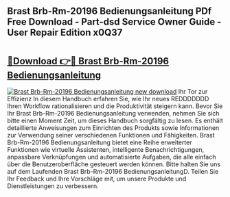 ## Brast Brb-Rm-20196 Bedienungsanleitung PDf Free Download - Part-dsd Service Owner Guide - User Repair Edition x0Q37

# <h2><a href="http://df685y.blite.top/?on=Brast+Brb-Rm-20196+Bedienungsanleitung">🔗Download 👉🔴 Brast Brb-Rm-20196 Bedienungsanleitung</a></h2>

[![Brast Brb-Rm-20196 Bedienungsanleitung new download](https://i.imgur.com/lujVjoI.png)](http://df685y.blite.top/?on=Brast+Brb-Rm-20196+Bedienungsanleitung)
Ihr Tor zur Effizienz In diesem Handbuch erfahren Sie, wie Ihr neues REDDDDDDD Ihren Workflow rationalisieren und die Produktivität steigern kann. Bevor Sie Ihr Brast Brb-Rm-20196 Bedienungsanleitung verwenden, nehmen Sie sich bitte einen Moment Zeit, um dieses Handbuch sorgfältig zu lesen. Es enthält detaillierte Anweisungen zum Einrichten des Produkts sowie Informationen zur Verwendung seiner verschiedenen Funktionen und Fähigkeiten. Brast Brb-Rm-20196 Bedienungsanleitung bietet eine Reihe erweiterter Funktionen wie virtuelle Assistenten, intelligente Benachrichtigungen, anpassbare Verknüpfungen und automatisierte Aufgaben, die alle einfach über die Benutzeroberfläche gesteuert werden können. Bitte halten Sie uns auf dem Laufenden Brast Brb-Rm-20196 BedienungsanleitungD. Teilen Sie Ihr Feedback und Ihre Vorschläge mit, um unsere Produkte und Dienstleistungen zu verbessern.
